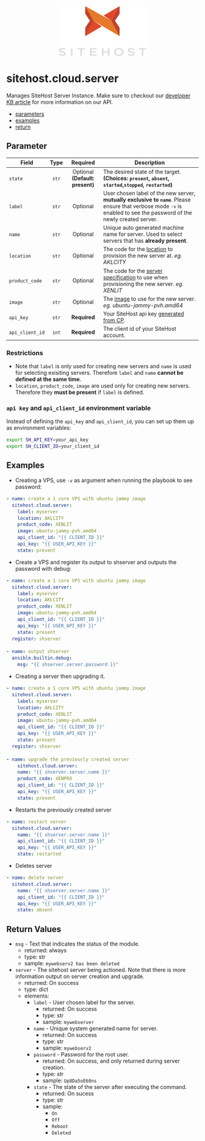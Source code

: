 <p align="center">
    <a href="https://sitehost.nz" target="_blank">
        <img src="../.github/sitehost-logo.svg" height="130">
    </a>
</p>

# sitehost.cloud.server
Manages SiteHost Server Instance. Make sure to checkout our [developer KB article](https://kb.sitehost.nz/developers) for more information on our API.
- [parameters](#parameter)
- [examples](#examples)
- [return](#return-values)

## Parameter
| Field     | Type | Required | Description                                                                  |
|-----------|------|----------|------------------------------------------------------------------------------|
| `state` | <center>`str`</center> | <center>Optional **(Default: present)**</center> | The desired state of the target.  **(Choices: `present`, `absent`, `started`,`stopped`, `restarted`)** |
| `label` | <center>`str`</center> | <center>Optional</center> | User chosen label of the new server, **mutually exclusive to `name`**.  Please ensure that verbose mode `-v` is enabled to see the password of the newly created server.  |
| `name` | <center>`str`</center> | <center>Optional</center> | Unique auto generated machine name for server. Used to select servers that has **already present**.   |
| `location` | <center>`str`</center> | <center>Optional</center> | The code for the [location](https://kb.sitehost.nz/developers/api/locations) to provision the new server at. *eg. AKLCITY*   |
| `product_code` | <center>`str`</center> | <center>Optional</center> | The code for the [server specification](specification,https://kb.sitehost.nz/developers/api/product-codes) to use when provisioning the new server. *eg. XENLIT*|
| `image` | <center>`str`</center> | <center>Optional</center> | The [image](https://kb.sitehost.nz/developers/api/images) to use for the new server. *eg. ubuntu-jammy-pvh.amd64*   |
| `api_key` | <center>`str`</center> | <center>**Required**</center> | Your SiteHost api key [generated from CP](https://kb.sitehost.nz/developers/api#creating-an-api-key). |
| `api_client_id` | <center>`int`</center> | <center>**Required**</center> | The client id of your SiteHost account. |


### Restrictions

- Note that `label` is only used for creating new servers and `name` is used for selecting exisiting servers. Therefore `label` and `name` **cannot be defined at the same time**.
- `location`, `product_code`, `image` are used only for creating new servers. Therefore they **must be present** if `label` is defined.

### `api key` and `api_client_id` environment variable

Instead of defining the `api_key` and `api_client_id`, you can set up them up as environment variables:
```bash
export SH_API_KEY=your_api_key
export SH_CLIENT_ID=your_client_id
``` 

## Examples

- Creating a VPS, use `-v` as argument when running the playbook to see password:
```yml
- name: create a 1 core VPS with ubuntu jammy image
  sitehost.cloud.server:
    label: myserver
    location: AKLCITY
    product_code: XENLIT
    image: ubuntu-jammy-pvh.amd64
    api_client_id: "{{ CLIENT_ID }}"
    api_key: "{{ USER_API_KEY }}"
    state: present
```

- Create a VPS and register its output to shserver and outputs the password with debug:
```yml
- name: create a 1 core VPS with ubuntu jammy image
  sitehost.cloud.server:
    label: myserver
    location: AKLCITY
    product_code: XENLIT
    image: ubuntu-jammy-pvh.amd64
    api_client_id: "{{ CLIENT_ID }}"
    api_key: "{{ USER_API_KEY }}"
    state: present
  register: shserver 

- name: output shserver
  ansible.builtin.debug:
    msg: "{{ shserver.server.password }}"
```

- Creating a server then upgrading it.
```yml
- name: create a 1 core VPS with ubuntu jammy image
  sitehost.cloud.server:
    label: myserver
    location: AKLCITY
    product_code: XENLIT
    image: ubuntu-jammy-pvh.amd64
    api_client_id: "{{ CLIENT_ID }}"
    api_key: "{{ USER_API_KEY }}"
    state: present
  register: shserver 

- name: upgrade the previously created server
    sitehost.cloud.server:
    name: "{{ shserver.server.name }}"
    product_code: XENPRO
    api_client_id: "{{ CLIENT_ID }}"
    api_key: "{{ USER_API_KEY }}"
    state: present
```

- Restarts the previously created server
```yml
- name: restart server
  sitehost.cloud.server:
    name: "{{ shserver.server.name }}"
    api_client_id: "{{ CLIENT_ID }}"
    api_key: "{{ USER_API_KEY }}"
    state: restarted
```

- Deletes server 
```yml
- name: delete server
  sitehost.cloud.server:
    name: "{{ shserver.server.name }}"
    api_client_id: "{{ CLIENT_ID }}"
    api_key: "{{ USER_API_KEY }}"
    state: absent
```

## Return Values
- `msg` - Text that indicates the status of the module.
    - returned: always
    - type: str
    - sample: `mywebserv2 has been deleted`
- `server` - The sitehost server being actioned. Note that there is more information output on server creation and upgrade.
    - returned: On success
    - type: dict
    - elements:
        - `label` - User chosen label for the server.
            - returned: On success
            - type: str
            - sample: `mywebserver`
        - `name` - Unique system generated name for server.
            - returned: On success
            - type: str
            - sample: `mywebserv2`
        - `password` - Password for the root user.
            - returned: On success, and only returned during server creation.
            - type: str
            - sample: `Up8Da5oE60ns`
        - `state` - The state of the server after executing the command.
            - returned: On sucess
            - type: str
            - sample:
                - `On`
                - `Off`
                - `Reboot`
                - `Deleted`